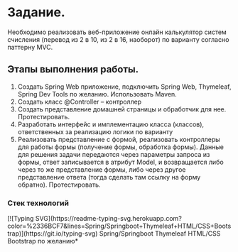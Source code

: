 <h1>Задание.</h1>
Необходимо реализовать веб-приложение онлайн калькулятор систем счисления (перевод из 2 в 10, из 2 в 16, наоборот) по варианту согласно паттерну MVC.
<h2>Этапы выполнения работы.</h2>

1.	Создать Spring Web приложение, подключить Spring Web, Thymeleaf, Spring Dev Tools по желанию. Использовать Maven.
2.	Создать класс @Controller – контроллер
3.	Создать представление домашней страницы и обработчик для нее. Протестировать.
4.	Разработать интерфейс и имплементацию класса (классов), ответственных за реализацию логики по варианту
5.	Реализовать представление с формой, реализовать контроллеры для работы формы (получение формы, обработка формы). Данные для решения задачи передаются через параметры запроса из формы, ответ записывается в атрибут Model, и возвращается либо через то же представление формы, либо через другое представление ответа (тогда сделать там ссылку на форму обратно). Протестировать.

<h3>Стек технологий</h3>
[![Typing SVG](https://readme-typing-svg.herokuapp.com?color=%2336BCF7&lines=Spring/Springboot+Thymeleaf+HTML/CSS+Bootstrap)](https://git.io/typing-svg)
Spring/Springboot
Thymeleaf
HTML/CSS
Bootstrap по желанию*

